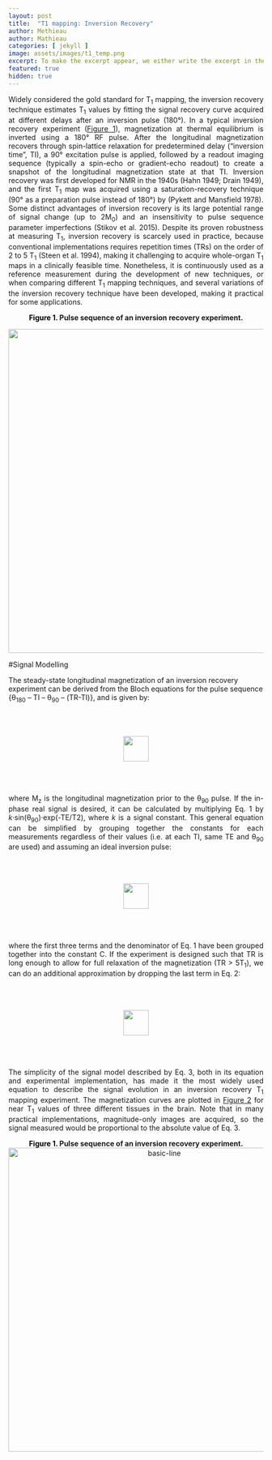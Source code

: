 ```yaml
---
layout: post
title:  "T1 mapping: Inversion Recovery"
author: Methieau
author: Mathieau
categories: [ jekyll ]
image: assets/images/t1_temp.png
excerpt: To make the excerpt appear, we either write the excerpt in the post properties (excerpt property) or it will take the first 25 words from the post.
featured: true
hidden: true
---
```




<div class=blog_body>
<p style="text-align:justify;">
Widely considered the gold standard for T<sub>1</sub> mapping, the inversion recovery technique estimates T<sub>1</sub> values by fitting the signal recovery curve acquired at different delays after an inversion pulse (180°). In a typical inversion recovery experiment (<a href="#fig1">Figure 1</a>), magnetization at thermal equilibrium is inverted using a 180° RF pulse. After the longitudinal magnetization recovers through spin-lattice relaxation for predetermined delay (“inversion time”, TI), a 90° excitation pulse is applied, followed by a readout imaging sequence (typically a spin-echo or gradient-echo readout) to create a snapshot of the longitudinal magnetization state at that TI. Inversion recovery was first developed for NMR in the 1940s (Hahn 1949; Drain 1949), and the first T<sub>1</sub> map was acquired using a saturation-recovery technique (90° as a preparation pulse instead of 180°) by (Pykett and Mansfield 1978). Some distinct advantages of inversion recovery is its large potential range of signal change (up to 2M<sub>0</sub>) and an insensitivity to pulse sequence parameter imperfections (Stikov et al. 2015). Despite its proven robustness at measuring T<sub>1</sub>, inversion recovery is scarcely used in practice, because conventional implementations requires repetition times (TRs) on the order of 2 to 5 T<sub>1</sub> (Steen et al. 1994), making it challenging to acquire whole-organ T<sub>1</sub> maps in a clinically feasible time. Nonetheless, it is continuously used as a reference measurement during the development of new techniques, or when comparing different T<sub>1</sub> mapping techniques, and several variations of the inversion recovery technique have been developed, making it practical for some applications.
</p>
</div>

<div class=figure_caption>
<center>
<b style="text-align:justify;">
<a name="fig1" style="color:black;">Figure 1.</a>  Pulse sequence of an inversion recovery experiment.
</b>
</center>
</div>

<p>
<center><img src="ir_pulsesequences.png" style="width:640px;height:auto;"></center>

#Signal Modelling

The steady-state longitudinal magnetization of an inversion recovery experiment can be derived from the Bloch equations for the pulse sequence
{θ<sub>180</sub> – TI – θ<sub>90</sub> – (TR-TI)}, and is given by:

<p style="text-align:justify;">
<center><img src="equation1.png" style="width:auto;height:50px;margin-bottom: 50px;margin-top: 50px;"></center>
</p>

<p style="text-align:justify;">
where M<sub>z</sub> is the longitudinal magnetization prior to the θ<sub>90</sub> pulse. If the in-phase real signal is desired, it can be calculated by multiplying Eq. 1 by <i>k</i>·sin(θ<sub>90</sub>)·exp(-TE/T2), where <i>k</i> is a signal constant. This general equation can be simplified by grouping together the constants for each measurements regardless of their values (i.e. at each TI, same TE and θ<sub>90</sub> are used) and assuming an ideal inversion pulse:
</p>

<p style="text-align:justify;">
<center><img src="equation2.png" style="width:auto;height:50px;margin-bottom: 50px;margin-top: 50px;"></center>
</p>

<p style="text-align:justify;">
where the first three terms and the denominator of Eq. 1 have been grouped together into the constant C. If the experiment is designed such that TR is long enough to allow for full relaxation of the magnetization (TR > 5T<sub>1</sub>), we can do an additional approximation by dropping the last term in Eq. 2:
</p>

<p style="text-align:justify;">
<center><img src="equation3.png" style="width:auto;height:50px;margin-bottom: 50px;margin-top: 50px;"></center>
</p>

<p style="text-align:justify;">
The simplicity of the signal model described by Eq. 3, both in its equation and experimental implementation, has made it the most widely used equation to describe the signal evolution in an inversion recovery T<sub>1</sub> mapping experiment. The magnetization curves are plotted in <a href="#fig2">Figure 2</a> for near T<sub>1</sub> values of three different tissues in the brain. Note that in many practical implementations, magnitude-only images are acquired, so the signal measured would be proportional to the absolute value of Eq. 3.
</p>
</div>

<div class="figure_caption">
<center>
<b style="text-align:justify;">
<a name="fig1" style="color:black;">Figure 1.</a>  Pulse sequence of an inversion recovery experiment.
</b>
</center>
</div>
<div>
  <a href="https://plot.ly/~TommyBoshkovski/14/?share_key=pwAi81a3WEFjBFh3BqOXKM" target="_blank" title="basic-line" style="display: block; text-align: center;"><img src="https://plot.ly/~TommyBoshkovski/14.png?share_key=pwAi81a3WEFjBFh3BqOXKM" alt="basic-line" style="max-width: 100%;width: 600px;"  width="600" onerror="this.onerror=null;this.src='https://plot.ly/404.png';" /></a>
    <script data-plotly="TommyBoshkovski:14" sharekey-plotly="pwAi81a3WEFjBFh3BqOXKM" src="https://plot.ly/embed.js" async></script>
</div>
